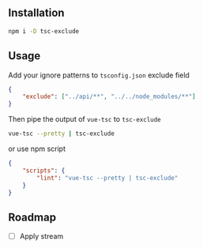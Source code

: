 ## Installation

```bash
npm i -D tsc-exclude
```

## Usage

Add your ignore patterns to `tsconfig.json` exclude field

```json
{
	"exclude": ["../api/**", "../../node_modules/**"]
}
```

Then pipe the output of `vue-tsc` to `tsc-exclude`

```bash
vue-tsc --pretty | tsc-exclude
```

or use npm script

```json
{
	"scripts": {
		"lint": "vue-tsc --pretty | tsc-exclude"
	}
}
```

## Roadmap

- [ ] Apply stream
